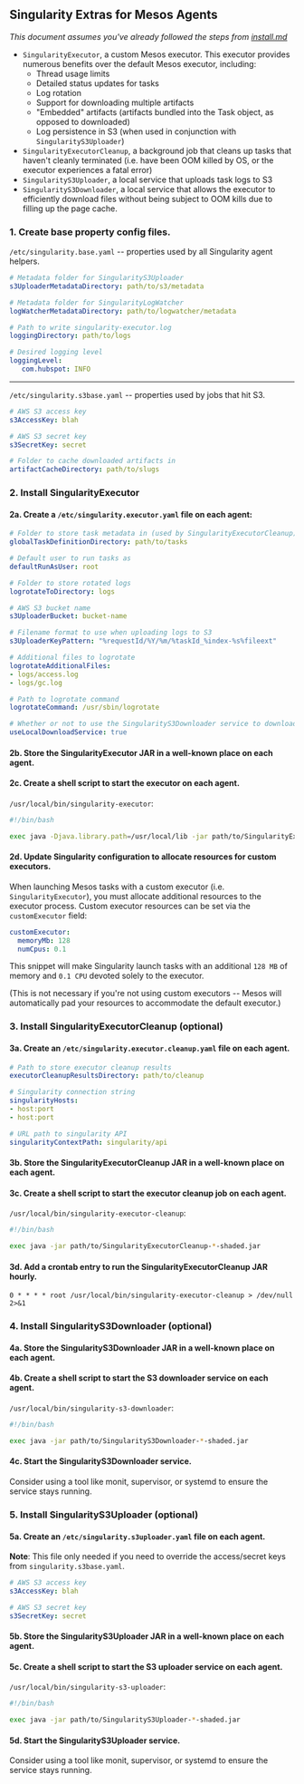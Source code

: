 ## Singularity Extras for Mesos Agents

*This document assumes you've already followed the steps from [install.md](../getting-started/install.md)*

- `SingularityExecutor`, a custom Mesos executor. This executor provides numerous benefits over the default Mesos executor, including:
  - Thread usage limits
  - Detailed status updates for tasks
  - Log rotation
  - Support for downloading multiple artifacts
  - "Embedded" artifacts (artifacts bundled into the Task object, as opposed to downloaded)
  - Log persistence in S3 (when used in conjunction with `SingularityS3Uploader`)
- `SingularityExecutorCleanup`, a background job that cleans up tasks that haven't cleanly terminated (i.e. have been OOM killed by OS, or the executor experiences a fatal error)
- `SingularityS3Uploader`, a local service that uploads task logs to S3
- `SingularityS3Downloader`, a local service that allows the executor to efficiently download files without being subject to OOM kills due to filling up the page cache.

### 1. Create base property config files.

`/etc/singularity.base.yaml` -- properties used by all Singularity agent helpers.

```yaml
# Metadata folder for SingularityS3Uploader
s3UploaderMetadataDirectory: path/to/s3/metadata

# Metadata folder for SingularityLogWatcher
logWatcherMetadataDirectory: path/to/logwatcher/metadata

# Path to write singularity-executor.log
loggingDirectory: path/to/logs

# Desired logging level
loggingLevel:
   com.hubspot: INFO
```

---

`/etc/singularity.s3base.yaml` -- properties used by jobs that hit S3.

```yaml
# AWS S3 access key
s3AccessKey: blah

# AWS S3 secret key
s3SecretKey: secret

# Folder to cache downloaded artifacts in
artifactCacheDirectory: path/to/slugs
```

### 2. Install SingularityExecutor

#### 2a. Create a `/etc/singularity.executor.yaml` file on each agent:

```yaml
# Folder to store task metadata in (used by SingularityExecutorCleanup)
globalTaskDefinitionDirectory: path/to/tasks

# Default user to run tasks as
defaultRunAsUser: root

# Folder to store rotated logs
logrotateToDirectory: logs

# AWS S3 bucket name
s3UploaderBucket: bucket-name

# Filename format to use when uploading logs to S3
s3UploaderKeyPattern: "%requestId/%Y/%m/%taskId_%index-%s%fileext"

# Additional files to logrotate
logrotateAdditionalFiles:
- logs/access.log
- logs/gc.log

# Path to logrotate command
logrotateCommand: /usr/sbin/logrotate

# Whether or not to use the SingularityS3Downloader service to download artifacts
useLocalDownloadService: true
```

#### 2b. Store the SingularityExecutor JAR in a well-known place on each agent.

#### 2c. Create a shell script to start the executor on each agent.

`/usr/local/bin/singularity-executor`:

```bash
#!/bin/bash

exec java -Djava.library.path=/usr/local/lib -jar path/to/SingularityExecutor-*-shaded.jar
```

#### 2d. Update Singularity configuration to allocate resources for custom executors.

When launching Mesos tasks with a custom executor (i.e. `SingularityExecutor`), you must allocate additional resources to the executor process. Custom executor resources can be set via the `customExecutor` field:

```yaml
customExecutor:
  memoryMb: 128
  numCpus: 0.1
```

This snippet will make Singularity launch tasks with an additional `128 MB` of memory and `0.1 CPU` devoted solely to the executor.

(This is not necessary if you're not using custom executors -- Mesos will automatically pad your resources to accommodate the default executor.)

### 3. Install SingularityExecutorCleanup (optional)

#### 3a. Create an `/etc/singularity.executor.cleanup.yaml` file on each agent.

```yaml
# Path to store executor cleanup results
executorCleanupResultsDirectory: path/to/cleanup

# Singularity connection string
singularityHosts:
- host:port
- host:port

# URL path to singularity API
singularityContextPath: singularity/api
```

#### 3b. Store the SingularityExecutorCleanup JAR in a well-known place on each agent.

#### 3c. Create a shell script to start the executor cleanup job on each agent.

`/usr/local/bin/singularity-executor-cleanup`:

```bash
#!/bin/bash

exec java -jar path/to/SingularityExecutorCleanup-*-shaded.jar
```

#### 3d. Add a crontab entry to run the SingularityExecutorCleanup JAR hourly.

```
0 * * * * root /usr/local/bin/singularity-executor-cleanup > /dev/null 2>&1
```

### 4. Install SingularityS3Downloader (optional)

#### 4a. Store the SingularityS3Downloader JAR in a well-known place on each agent.

#### 4b. Create a shell script to start the S3 downloader service on each agent.

`/usr/local/bin/singularity-s3-downloader`:

```bash
#!/bin/bash

exec java -jar path/to/SingularityS3Downloader-*-shaded.jar
```

#### 4c. Start the SingularityS3Downloader service.

Consider using a tool like monit, supervisor, or systemd to ensure the service stays running.

### 5. Install SingularityS3Uploader (optional)

#### 5a. Create an `/etc/singularity.s3uploader.yaml` file on each agent.

**Note**: This file only needed if you need to override the access/secret keys from `singularity.s3base.yaml`.

```yaml
# AWS S3 access key
s3AccessKey: blah

# AWS S3 secret key
s3SecretKey: secret
```

#### 5b. Store the SingularityS3Uploader JAR in a well-known place on each agent.

#### 5c. Create a shell script to start the S3 uploader service on each agent.

`/usr/local/bin/singularity-s3-uploader`:

```bash
#!/bin/bash

exec java -jar path/to/SingularityS3Uploader-*-shaded.jar
```

#### 5d. Start the SingularityS3Uploader service.

Consider using a tool like monit, supervisor, or systemd to ensure the service stays running.
